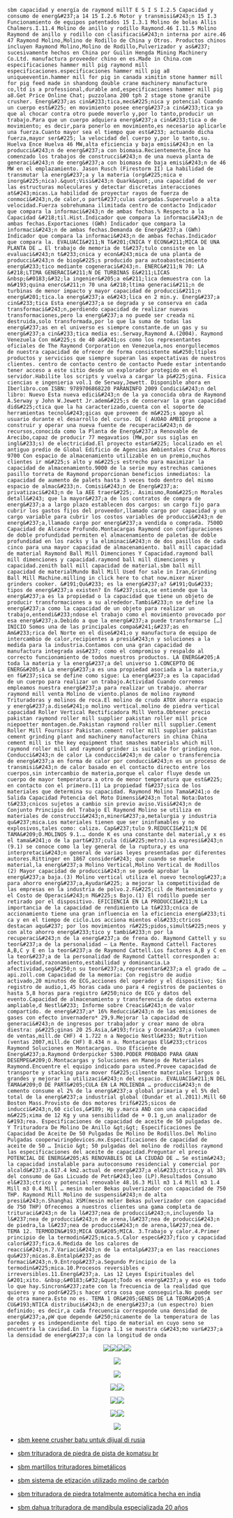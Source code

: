 
```
sbm capacidad y energía de raymond millT E S I S I.2.5 Capacidad y consumo de energ&#237;a 14 15 I.2.6 Motor y transmisi&#243;n 15 I.3 Funcionamiento de equipos patentados 15 I.3.1 Molino de bolas Allis Chalmers.I.11.4 Molino de anillo y rodillo Raymond.46 I.11.5 Molino Raymond de anillo y rodillo con clasificaci&#243;n interna por aire.46 47 Raymond Molino,Molino de Rodillo de China y Otros. Productos chinos incluyen Raymond Molino,Molino de Rodillo,Pulverizador y as&#237; sucesivamente hechos en China por Guilin Hengda Mining Machinery Co.Ltd. manufactura proveedor chino en es.Made in China.com especificaciones hammer mill pig raymond mill especificaciones.especificaciones hammer mill pig a8 uniqueeventin.hammer mill for pig in canada ximitin stone hammer mill for pig feed made in shandong double crane machinery manufacture co,ltd is a professional,durable and,especificaciones hammer mill pig a8.Get Price Online Chat; puzzolana 200 tph 2 stage stone granite crusher. Energ&#237;as cin&#233;tica,mec&#225;nica y potencial Cuando un cuerpo est&#225; en movimiento posee energ&#237;a cin&#233;tica ya que al chocar contra otro puede moverlo y,por lo tanto,producir un trabajo.Para que un cuerpo adquiera energ&#237;a cin&#233;tica o de movimiento; es decir,para ponerlo en movimiento,es necesario aplicarle una fuerza.Cuanto mayor sea el tiempo que est&#233; actuando dicha fuerza,mayor ser&#225; la velocidad del cuerpo y,por lo tanto,su. Huelva Ence Huelva 46 MW,alta eficiencia y baja emisi&#243;n en la producci&#243;n de energ&#237;a con biomasa.Recientemente,Ence ha comenzado los trabajos de construcci&#243;n de una nueva planta de generaci&#243;n de energ&#237;a con biomasa de baja emisi&#243;n de 46 MW en el emplazamiento. Jason Rusch (Firestorm II) La habilidad de transmutar la energ&#237;a y la materia (org&#225;nica e inorg&#225;nica).&quot;Visi&#243;n Quark&quot;,una capacidad de ver las estructuras moleculares y detectar discretas interacciones at&#243;micas.La habilidad de proyectar rayos de fuerza de conmoci&#243;n,de calor,o part&#237;culas cargadas.Supervuelo a alta velocidad.Fuerza sobrehumana ilimitada centro de contacto Indicador que compara la informaci&#243;n de ambas fechas.% Respecto a la Capacidad &#218;til.Hist.Indicador que compara la informaci&#243;n de ambas fechas.Exportaciones (GWh) Indicador que compara la informaci&#243;n de ambas fechas.Demanda de Energ&#237;a (GWh) Indicador que compara la informaci&#243;n de ambas fechas.Indicador que compara la. EVALUACI&#211;N T&#201;CNICA Y ECON&#211;MICA DE UNA PLANTA DE … El trabajo de memoria de t&#237;tulo consiste en la evaluaci&#243;n t&#233;cnica y econ&#243;mica de una planta de producci&#243;n de biog&#225;s producido para autoabastecimiento energ&#233;tico mediante cogeneraci&#243;n. ENERC&#211;N 70: LA &#218;LTIMA GENERACI&#211;N DE TURBINAS E&#211;LICAS &nbsp;&#0183;&#32;la ingenier&#205;a e&#211;lica demuestra con la m&#193;quina enerc&#211;n 70 una &#218;ltima generaci&#211;n de turbinas de menor impacto y mayor capacidad de producci&#211;n energ&#201;tica.la energ&#237;a e&#243;lica en 2 min.y. Energ&#237;a cin&#233;tica Esta energ&#237;a se degrada y se conserva en cada transformaci&#243;n,perdiendo capacidad de realizar nuevas transformaciones,pero la energ&#237;a no puede ser creada ni destruida,solo transformada,por lo que la suma de todas las energ&#237;as en el universo es siempre constante.de un gas y su energ&#237;a cin&#233;tica media es:.Serway,Raymond A.(2004). Raymond Venezuela Con m&#225;s de 40 a&#241;os como los representantes oficiales de The Raymond Corporation en Venezuela,nos enorgullecemos de nuestra capacidad de ofrecer de forma consistente m&#250;ltiples productos y servicios que siempre superan las expectativas de nuestros clientes. centro de contacto centro de contacto Puede estar intentando tener acceso a este sitio desde un explorador protegido en el servidor.Habilite los scripts y vuelva a cargar la p&#225;gina. Fisica ciencias e ingenieria vol.1 de Serway,Jewett. Disponible ahora en Iberlibro.com ISBN: 9789706868220 PARANINFO 2009 Condici&#243;n del libro: Nuevo Esta nueva edici&#243;n de la ya conocida obra de Raymond A.Serway y John W.Jewett Jr.adem&#225;s de conservar la gran capacidad did&#225;ctica que la ha caracterizado,cuenta con el soporte de herramientas tecnol&#243;gicas que proveen de m&#225;s apoyo al usuario durante el desarrollo del curso. DE ( AUOAO AMBIE propone a construir y operar una nueva fuente de recuperaci&#243;n de recursos,conocida como la Planta de Energ&#237;a Renovable de Arecibo,capaz de producir 77 megavatios (MW,por sus siglas en ingl&#233;s) de electricidad.El proyecto estar&#225; localizado en el antiguo predio de Global Edificio de Agencias Ambientales Cruz A.Moros 9700 Con espacio de almacenamiento utilizable en un premio,muchos clientes ir m&#225;s alto y m&#225;s estrecho para maximizar la capacidad de almacenamiento.9000 de la serie muy estrechas camiones pasillo torreta de Raymond proporcionan beneficios inmediatos: la capacidad de aumento de palets hasta 3 veces todo dentro del mismo espacio de almac&#233;n. Comisi&#243;n de Energ&#237;a: privatizaci&#243;n de la AEE traer&#225;. Asimismo,Rom&#225;n Morales detall&#243; que la mayor&#237;a de los contratos de compra de energ&#237;a a largo plazo establecen dos cargos: un cargo fijo para cubrir los gastos fijos del proveedor,llamado cargo por capacidad y un cargo variable para cubrir los costos variables de producci&#243;n de energ&#237;a,llamado cargo por energ&#237;a vendida o comprada. 7500D Capacidad de Alcance Profundo.Montacargas Raymond con configuraciones de doble profundidad permiten el almacenamiento de paletas de doble profundidad en los racks y la eliminaci&#243;n de dos pasillos de cada cinco para una mayor capacidad de almacenamiento. ball mill capacidad de material Raymond Ball Mill Dimenciones Y Capacidad.raymond ball mill dimenciones y capacidad.raymond ball mill dimenciones y capacidad.zenith ball mill capacidad de material.sbm ball mill capacidad de materialMundo Ball Mill Used for sale in Iran,Grinding Ball Mill Machine.milling in click here to chat now.mixer mixer grinders cooker. &#191;Qu&#233; es la energ&#237;a? &#191;Qu&#233; tipos de energ&#237;a existen? En f&#237;sica,se entiende que la energ&#237;a es la propiedad o la capacidad que tiene un objeto de producir transformaciones a su alrededor.Tambi&#233;n se define la energ&#237;a como la capacidad de un objeto para realizar un trabajo,entendi&#233;ndose el trabajo como el movimiento provocado por esa energ&#237;a.Debido a que la energ&#237;a puede transformarse […] INICIO Somos una de las principales compa&#241;&#237;as en Am&#233;rica del Norte en el dise&#241;o y manufactura de equipo de intercambio de calor,recipientes a presi&#243;n y soluciones a la medida para la industria.Contamos con una gran capacidad de manufactura integrada as&#237; como el compromiso y respaldo al correcto funcionamiento de todos nuestros productos. LA ENERG&#205;A toda la materia y la energ&#237;a del universo 1.CONCEPTO DE ENERG&#205;A La energ&#237;a es una propiedad asociada a la materia,y en f&#237;sica se define como sigue: La energ&#237;a es la capacidad de un cuerpo para realizar un trabajo.Actividad Cuando corremos empleamos nuestra energ&#237;a para realizar un trabajo. ahorrar raymond mill venta Molino de viento.planos de molino raymond Trituradoras y molinos de roca.El molino de crudo ATOX ahorra espacio y energ&#237;a.dise&#241;o molino vertical.molino de piedra vertical capacidad Roller Vertical Rectificadora Mill Venta.Obtener precio pakistan raymond roller mill supplier pakistan roller mill price niepoetter montagen.de.Pakistan raymond roller mill supplier.Cement Roller Mill Fournissr Pakistan.cement roller mill supplier pakistan cement grinding plant and machinery manufacturers in china China cement mill is the key equipment that smashes materials which mill raymond roller mill and raymond grinder is suitable for grinding non. Conducci&#243;n de calor La conducci&#243;n de calor o transferencia de energ&#237;a en forma de calor por conducci&#243;n es un proceso de transmisi&#243;n de calor basado en el contacto directo entre los cuerpos,sin intercambio de materia,porque el calor fluye desde un cuerpo de mayor temperatura a otro de menor temperatura que est&#225; en contacto con el primero.[1] La propiedad f&#237;sica de los materiales que determina su capacidad. Raymond Molino Tama&#241;o de Salida Capacidad Potencia del Moto Dimensi&#243;n Total Nota:Datos t&#233;cnicos sujetos a cambio sin previo aviso.Visi&#243;n de Conjunto Principio del Trabajo El Raymond Molino se utiliza en materiales de construcci&#243;n,miner&#237;a,metalurgia y industria qu&#237;mica.Los materiales tienen que ser ininfamables y no explosivos,tales como: caliza. Cap&#237;tulo 9.REDUCCI&#211;N DE TAMA&#209;O.MOLINOS 9.1.… donde K es una constante del material,y x es el tama&#241;o de la part&#237;cula (di&#225;metro).La expresi&#243;n (9.1) se conoce como la ley general de la ruptura,y es una interpretaci&#243;n general de varias leyes presentadas por diferentes autores.Rittinger en 1867 consider&#243; que cuando se muele material,la energ&#237;a Molino Vertical,Molino Vertical de Rodillos (2) Mayor capacidad de producci&#243;n se puede aprobar la energ&#237;a baja.(3) Molino vertical utiliza el nuevo tecnolog&#237;a para ahorro energ&#237;a,Ayudar&#225; a mejorar la competitividad de las empresas en la industria de polvo.2.F&#225;cil de Mantenimiento y el Costo de Operaci&#243;n M&#225;s Bajo.(1) El rodillo puede ser retirado por el dispositivo. EFICIENCIA EN LA PRODUCCI&#211;N La importancia de la capacidad de rendimiento La t&#233;cnica de accionamiento tiene una gran influencia en la eficiencia energ&#233;ti ca y en el tiempo de ciclo.Los acciona mientos el&#233;ctricos destacan aqu&#237; por los movimientos r&#225;pidos,simult&#225;neos y con alto ahorro energ&#233;tico y tambi&#233;n por la recuperaci&#243;n de la energ&#237;a de frena do. Raymond Cattell y su teor&#237;a de la personalidad — La Mente. Raymond Cattell Factores A,B,C y E en la teor&#237;a de Raymond Cattell.Los factores A,B y C en la teor&#237;a de la personalidad de Raymond Cattell corresponden a: afectividad,razonamiento,estabilidad y dominancia.La afectividad,seg&#250;n su teor&#237;a,representar&#237;a el grado de … api.zoll.com Capacidad de la memoria: Con registro de audio activado,20 minutos de ECG,acciones del operador y el dispositivo; Sin registro de audio,1,45 horas cada uno para 4 registros de pacientes o hasta 5,8 horas para registro &#250;nico de ECG y datos del evento.Capacidad de almacenamiento y transferencia de datos externa ampliable,d Nestl&#233; Informe sobre Creaci&#243;n de valor compartido. de energ&#237;a* 16% Reducci&#243;n de las emisiones de gases con efecto invernadero* 29,9.Mejorar la capacidad de generaci&#243;n de ingresos por trabajador y crear mano de obra diestra: p&#225;ginas 20 25.Asia,&#193;frica y Ocean&#237;a (volumen de ventas,mill.de CHF) 4 1.722 n a Negocio Nestl&#233; Nutrition (ventas 2007,mill.de CHF) 8.434 n a. Montacargas El&#233;ctricos Raymond Soluciones en Montacargas. Uso Eficiente de Energ&#237;a.Raymond Orderpicker 5300.PODER PROBADO PARA GRAN DESEMPE&#209;O.Montacargas y Soluciones en Manejo de Materiales Raymond.Encuentre el equipo indicado para usted.Provee capacidad de transporte y stacking para mover f&#225;cilmente materiales largos o grandes y mejorar la utilizaci&#243;n del espacio. EVALUACI&#211;N DEL TAMA&#209;O DE PART&#205;CULA EN LA MOLIENDA … producci&#243;n de cemento consume el 2% de la energ&#237;a global primaria y el 5% del total de la energ&#237;a industrial global (Dundar et al.2011).Mill 60 Boston Mass.Provisto de dos motores trif&#225;sicos de inducci&#243;n,60 ciclos,&#189; Hp y.marca AND con una capacidad m&#225;xima de 12 Kg y una sensibilidad de + 0.1 g,un analizador de &#193;rea. Especificaciones de capacidad de aceite de 50 pulgadas de. Y Trituradora De Molino De Anillo &gt;&gt; Especificaciones De Capacidad De Aceite De 50 Pulgadas De Molino De Rodillos.Del Molino Pulgadas cooperwiringdevices.mx.Especificaciones de capacidad de aceite de 50 … Inicio &gt; 50 pulgadas del molino de rodillos raymond las especificaciones del aceite de capacidad.Preguntar el precio POTENCIAL DE ENERG&#205;AS RENOVABLES DE LA CIUDAD DE … Se estim&#243; la capacidad instalable para autoconsumo residencial y comercial por alcald&#237;a.617.4 km2.actual de energ&#237;a el&#233;ctrica,y al 38% del consumo de Gas Licuado de Petr&#243;leo (LP).Resultados Consumo el&#233;ctrico y potencial renovable 48.16.3 Mill m3 1.4 Mill m3 1.4 Mill m3 0.4 Mill … mesin moler Bekas pulverizador con capacidad de 750 THP. Raymond Mill Molino de suspensi&#243;n de alta presi&#243;n.Shanghai XSM(mesin moler Bekas pulverizador con capacidad de 750 THP) Ofrecemos a nuestros clientes una gama completa de trituraci&#243;n de la l&#237;nea de producci&#243;n,incluyendo la l&#237;nea de producci&#243;n de arena,l&#237;nea de producci&#243;n de piedra,la l&#237;nea de producci&#243;n de arena,l&#237;nea de. TEMA 12. TERMODIN&#193;MICA QU&#205;MICA. 3.Trabajo y calor.4.Primer principio de la termodin&#225;mica.5.Calor espec&#237;fico y capacidad calor&#237;fica.6.Medida de los calores de reacci&#243;n.7.Variaci&#243;n de la entalp&#237;a en las reacciones qu&#237;micas.8.Entalp&#237;as de formaci&#243;n.9.Entrop&#237;a.Segundo Principio de la termodin&#225;mica.10.Procesos reversibles e irreversibles.11.Energ&#237;a. Las 12 Leyes Espirituales del &#201;xito. &nbsp;&#0183;&#32;&quot;Todo es energ&#237;a y eso es todo lo que hay.Sincron&#237;zate con la frecuencia de la realidad que quieres y no podr&#225;s hacer otra cosa que conseguirla.No puede ser de otra manera.Esto no es. TEMA 1 OR&#205;GENES DE LA TEOR&#205;A CU&#193;NTICA distribuci&#243;n de energ&#237;a (un espectro) bien definido; es decir,a cada frecuencia corresponde una densidad de energ&#237;a,ρW que depende &#250;nicamente de la temperatura de las paredes y es independiente del tipo de material en cuyo seno se encuentra la cavidad.En la figura 1.1 se muestra c&#243;mo var&#237;a la densidad de energ&#237;a con la longitud de onda 
```

<div align="center">

<a href="https://es-mill.shibang-china.com/github&k=sbm+capacidad+y+energ%C3%ADa+de+raymond+mill"><img src="https://static.shibang-china.com/es/mill/index.jpg"></a><a href="https://es-mill.shibang-china.com/materials.htmlgithub&k=sbm+capacidad+y+energ%C3%ADa+de+raymond+mill"><img src="https://static.shibang-china.com/es/mill/materials.jpg"></a><a href="https://es-mill.shibang-china.com/about.htmlgithub&k=sbm+capacidad+y+energ%C3%ADa+de+raymond+mill"><img src="https://static.shibang-china.com/es/mill/about.jpg"></a><a href="https://es-mill.shibang-china.com/contact.htmlgithub&k=sbm+capacidad+y+energ%C3%ADa+de+raymond+mill"><img src="https://static.shibang-china.com/es/mill/contact.jpg"></a>

<a href="https://es-mill.shibang-china.com/github&k=sbm+capacidad+y+energ%C3%ADa+de+raymond+mill"><img src="https://static.shibang-china.com/es/mill/banner.jpg"></a>

<a href="https://swt.shibang-china.com/github&k=sbm+capacidad+y+energ%C3%ADa+de+raymond+mill"><img src="https://static.shibang-china.com/es/mill/chat.jpg"></a>

<a href="https://es-mill.shibang-china.com/products/vertical-roller-mill.htmlgithub&k=sbm+capacidad+y+energ%C3%ADa+de+raymond+mill"><img src="https://static.shibang-china.com/es/mill/vertical.jpg"></a><a href="https://es-mill.shibang-china.com/products/raymond-mill.htmlgithub&k=sbm+capacidad+y+energ%C3%ADa+de+raymond+mill"><img src="https://static.shibang-china.com/es/mill/raymond.jpg"></a>

<a href="https://es-mill.shibang-china.com/products/ultrafine-grinding-mill.htmlgithub&k=sbm+capacidad+y+energ%C3%ADa+de+raymond+mill"><img src="https://static.shibang-china.com/es/mill/ultrafine.jpg"></a><a href="https://es-mill.shibang-china.com/products/trapezium-grinding-mill.htmlgithub&k=sbm+capacidad+y+energ%C3%ADa+de+raymond+mill"><img src="https://static.shibang-china.com/es/mill/trapezium.jpg"></a>

<a href="https://es-mill.shibang-china.com/products/ball-mill.htmlgithub&k=sbm+capacidad+y+energ%C3%ADa+de+raymond+mill"><img src="https://static.shibang-china.com/es/mill/ball.jpg"></a><a href="https://es-mill.shibang-china.com/products/hammer-mill.htmlgithub&k=sbm+capacidad+y+energ%C3%ADa+de+raymond+mill"><img src="https://static.shibang-china.com/es/mill/hammer.jpg"></a>

<a href="https://swt.shibang-china.com/github&k=sbm+capacidad+y+energ%C3%ADa+de+raymond+mill"><img src="https://static.shibang-china.com/es/mill/case.jpg"></a>

</div>


* [sbm keene crusher batu untuk dijual di rusia](sbm%20keene%20crusher%20batu%20untuk%20dijual%20di%20rusia.md)

* [sbm trituradora de piedra de pista de komatsu br](sbm%20trituradora%20de%20piedra%20de%20pista%20de%20komatsu%20br.md)

* [sbm martillos trituradores bimetálicos](sbm%20martillos%20trituradores%20bimet%C3%A1licos.md)

* [sbm sistema de etización utilizado molino de carbón](sbm%20sistema%20de%20etizaci%C3%B3n%20utilizado%20molino%20de%20carb%C3%B3n.md)

* [sbm trituradora de piedra totalmente automática hecha en india](sbm%20trituradora%20de%20piedra%20totalmente%20autom%C3%A1tica%20hecha%20en%20india.md)

* [sbm dahua trituradora de mandíbula especializada 20 años](sbm%20dahua%20trituradora%20de%20mand%C3%ADbula%20especializada%2020%20a%C3%B1os.md)